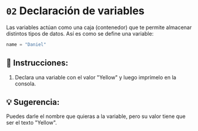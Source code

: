 # `02` Declaración de variables

Las variables actúan como una caja (contenedor) que te permite almacenar distintos tipos de datos. Así es como se define una variable:
```py
name = "Daniel"
```

## 📝 Instrucciones:

1. Declara una variable con el valor "Yellow" y luego imprímelo en la consola.


## 💡 Sugerencia:

Puedes darle el nombre que quieras a la variable, pero su valor tiene que ser el texto "Yellow".
